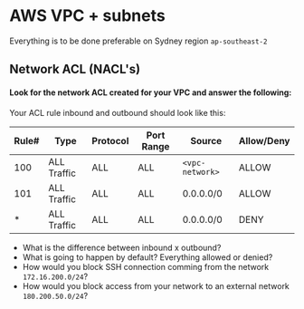 # AWS VPC + subnets

Everything is to be done preferable on Sydney region `ap-southeast-2`

## Network ACL (NACL's)

#### Look for the network ACL created for your VPC and answer the following:

Your ACL rule inbound and outbound should look like this:

|Rule#|Type|Protocol|Port Range|Source|Allow/Deny|
|-|-|-|-|-|-|
|100|ALL Traffic|ALL|ALL|`<vpc-network>`|ALLOW|
|101|ALL Traffic|ALL|ALL|0.0.0.0/0|ALLOW|
|*|ALL Traffic|ALL|ALL|0.0.0.0/0|DENY

- What is the difference between inbound x outbound?
- What is going to happen by default? Everything allowed or denied?
- How would you block SSH connection comming from the network `172.16.200.0/24`?
- How would you block access from your network to an external network `180.200.50.0/24`?
